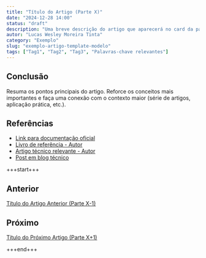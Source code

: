 ```yaml
---
title: "Título do Artigo (Parte X)"
date: "2024-12-28 14:00"
status: "draft"
description: "Uma breve descrição do artigo que aparecerá no card da página principal e será indexada pelos motores de busca. Deve ser objetiva e informativa."
autor: "Lucas Wesley Moreira Tinta"
category: "Exemplo"
slug: "exemplo-artigo-template-modelo"
tags: ["Tag1", "Tag2", "Tag3", "Palavras-chave relevantes"]
---
```



## Conclusão

Resuma os pontos principais do artigo. Reforce os conceitos mais importantes e faça uma conexão com o contexto maior (série de artigos, aplicação prática, etc.).

## Referências

- [Link para documentação oficial](https://exemplo.com)
- [Livro de referência - Autor](https://exemplo.com)
- [Artigo técnico relevante - Autor](https://exemplo.com)
- [Post em blog técnico](https://exemplo.com)

+++start+++

## Anterior
[Título do Artigo Anterior (Parte X-1)](link-do-artigo-anterior)

## Próximo
[Título do Próximo Artigo (Parte X+1)](link-do-proximo-artigo)

+++end+++

